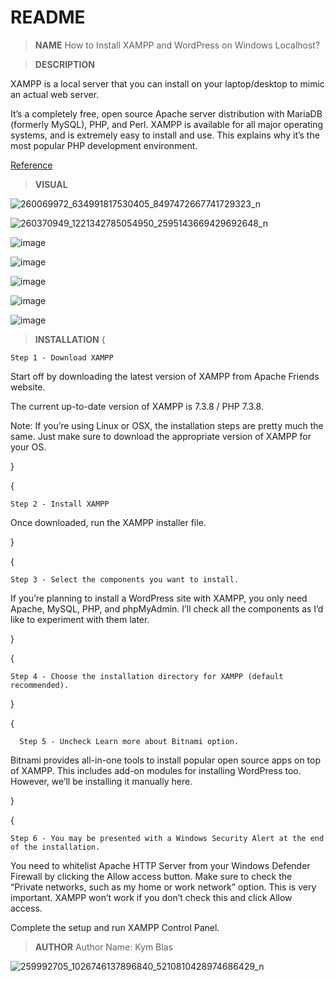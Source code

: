 # README

 > **NAME**
How to Install XAMPP and WordPress on Windows Localhost?

 > **DESCRIPTION**
 > 
XAMPP is a local server that you can install on your laptop/desktop to mimic an actual web server.

It’s a completely free, open source Apache server distribution with MariaDB (formerly MySQL), PHP, and Perl. XAMPP is available for all major operating systems, and is extremely easy to install and use. This explains why it’s the most popular PHP development environment.

[Reference](https://wpmudev.com/blog/setting-up-xampp/)


  > **VISUAL**


![260069972_634991817530405_8497472667741729323_n](https://user-images.githubusercontent.com/53900313/143481542-c8da7be5-614a-4f65-87ab-23797a81f743.jpg)

![260370949_1221342785054950_2595143669429692648_n](https://user-images.githubusercontent.com/53900313/143482149-a326deec-58c1-4926-8373-2339865a7a62.jpg)

![image](https://user-images.githubusercontent.com/53900313/143482346-60a5f1e6-cbf5-4f03-a5b4-434526a5fba7.png)

![image](https://user-images.githubusercontent.com/53900313/143482378-15ca9974-c556-4128-b299-115287ce1eac.png)

![image](https://user-images.githubusercontent.com/53900313/143482392-ee985703-d31f-45d3-837a-0f8c0d48a2ba.png)

![image](https://user-images.githubusercontent.com/53900313/143482418-debbdbad-c80e-4167-85f0-0d9a5903cabf.png)

![image](https://user-images.githubusercontent.com/53900313/143482448-04d4648a-4f1c-4a63-bf44-6c7d96424991.png)


  > **INSTALLATION**
{

    Step 1 - Download XAMPP

  Start off by downloading the latest version of XAMPP from Apache Friends website. 
  
  The current up-to-date version of XAMPP is 7.3.8 / PHP 7.3.8.
  
  Note: If you’re using Linux or OSX, the installation steps are pretty much the same.
  Just make sure to download the appropriate version of XAMPP for your OS.


}

{

    Step 2 - Install XAMPP

  Once downloaded, run the XAMPP installer file.

}

{

    Step 3 - Select the components you want to install. 
   If you’re planning to install a WordPress site with XAMPP, you only need Apache, MySQL, PHP, and phpMyAdmin.
   I’ll check all the components as I’d like to experiment with them later.

}

{

    Step 4 - Choose the installation directory for XAMPP (default recommended).
    
 }
 
 {
 
      Step 5 - Uncheck Learn more about Bitnami option. 
   Bitnami provides all-in-one tools to install popular open source apps on top of XAMPP. 
 This includes add-on modules for installing WordPress too. However, we’ll be installing it manually here.
    
}

{

    Step 6 - You may be presented with a Windows Security Alert at the end of the installation. 
   You need to whitelist Apache HTTP Server from your Windows Defender Firewall by clicking the Allow access button. Make sure to check the “Private networks, such as my home or work network” option. 
   This is very important. XAMPP won’t work if you don’t check this and click Allow access.

Complete the setup and run XAMPP Control Panel.


 
> **AUTHOR**
Author Name: Kym Blas


![259992705_1026746137896840_5210810428974686429_n](https://user-images.githubusercontent.com/53900313/143483114-eb90642b-7d8b-4855-9f04-6874e02bd889.jpg)

